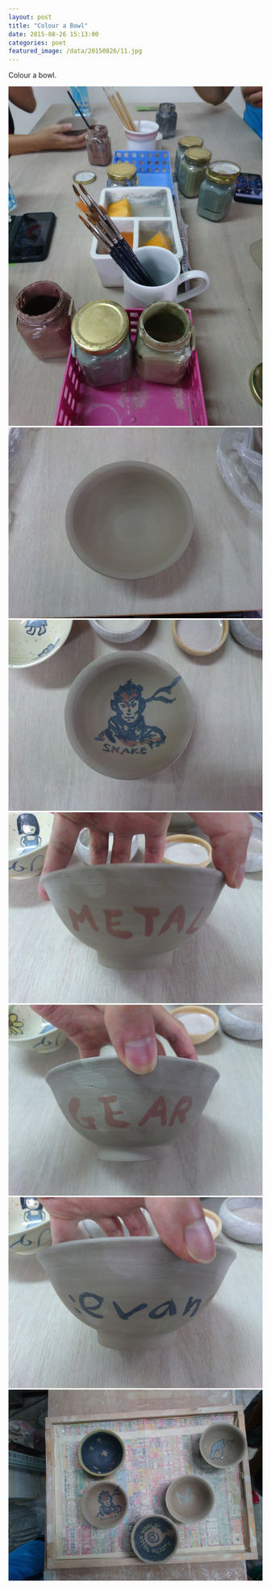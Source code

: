 ```yaml
---
layout: post
title: "Colour a Bowl"
date: 2015-08-26 15:13:00
categories: poet
featured_image: /data/20150826/11.jpg
---
```


Colour a bowl.

![](/data/20150826/9.jpg)
![](/data/20150826/10.jpg)
![](/data/20150826/11.jpg)
![](/data/20150826/12.jpg)
![](/data/20150826/13.jpg)
![](/data/20150826/14.jpg)
![](/data/20150826/15.jpg)
